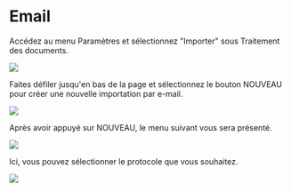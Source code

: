 # Email

Accédez au menu Paramètres et sélectionnez "Importer" sous Traitement des documents.

![](https://lh7-us.googleusercontent.com/W5ed9OceL0beNPMDpWVn-U25OAA6zQsSqnl-GXcg-mjKQTiKNgNYwjxAlWSiLbXfeO-XgI2KI0CDAfDH71bqWO1Y2JRrRznA\_N8DudvQw1yWr3McWJ7yWLGG7kHau5IM2Rmya1SkzsEGQaP53KdtbGA)

Faites défiler jusqu'en bas de la page et sélectionnez le bouton NOUVEAU pour créer une nouvelle importation par e-mail.

![](https://lh7-us.googleusercontent.com/Df5po54NF-aX0zq22r2dcwaP9GmXX26IYOO4yOy6CWMYUzIPc03UObniHGLlUBU6ybBMaaYCIXt2YslnhhZWekGozu4JKo-Kd3CzjVDBNzv7GVR0BnWvAfmfR1izmzhWGIwgzIkk-YGvUVIEvXoNhak)

Après avoir appuyé sur NOUVEAU, le menu suivant vous sera présenté.

![](https://lh7-us.googleusercontent.com/1m9KmI9T5icR7Ib-URDVvYhEJlXpVDiPaAf7yaqgitgVl1mEmehHvuZRPwzmQU36bbmCui0Nx7xczp789VWsiodtZtuQw6zKxmZDTLQ5DR27AzbkoPX0WwGfW5SZQfCtqH2ohBo28Z2W3fFTKGQVWOI)

Ici, vous pouvez sélectionner le protocole que vous souhaitez. 

![](https://lh7-us.googleusercontent.com/nikZZGemqPpldbGBirUP7d4QAoBikHCay9Ptk8PSVft9zPkZeKuoH9gfK2ar53MpslTjw4GhldbrCw6phn1VV1Y7MMfgaZLnXaXjjERJV8pFUoyIG8Z760P3\_2DjQFUKZYMCagXBzaTm52ii5tPl8C0)
